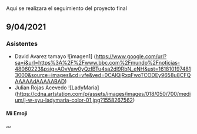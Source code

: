 # 
Aqui se realizara el seguimiento del proyecto final
## 9/04/2021 

### Asistentes 

* David Avarez tamayo
![imagen1] (https://www.google.com/url?sa=i&url=https%3A%2F%2Fwww.bbc.com%2Fmundo%2Fnoticias-48060223&psig=AOvVaw0yQzIBTu4sa2dl9RbN_eNH&ust=1618101974813000&source=images&cd=vfe&ved=0CAIQjRxqFwoTCODEy9658u8CFQAAAAAdAAAAABAD)
* Julian Rojas Acevedo
![LadyMaria] (https://cdna.artstation.com/p/assets/images/images/018/050/700/medium/j-w-syu-ladymaria-color-01.jpg?1558267562)

#### Mi Emoji
:zzz:
